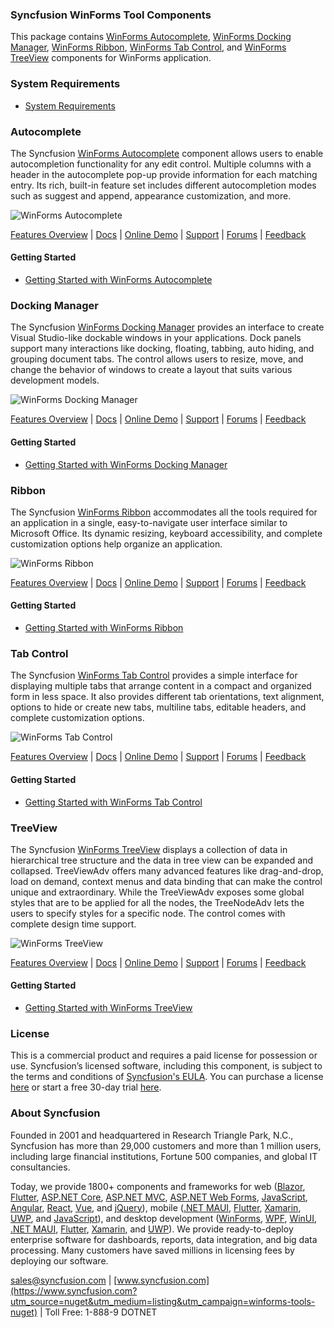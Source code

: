 ### Syncfusion WinForms Tool Components
This package contains [WinForms Autocomplete](https://www.syncfusion.com/winforms-ui-controls/autocomplete?utm_source=nuget&utm_medium=listing&utm_campaign=winforms-tools-nuget), [WinForms Docking Manager](https://www.syncfusion.com/winforms-ui-controls/docking-manager?utm_source=nuget&utm_medium=listing&utm_campaign=winforms-tools-nuget), [WinForms Ribbon](https://www.syncfusion.com/winforms-ui-controls/ribbon?utm_source=nuget&utm_medium=listing&utm_campaign=winforms-tools-nuget), [WinForms Tab Control](https://www.syncfusion.com/winforms-ui-controls/tabcontrol?utm_source=nuget&utm_medium=listing&utm_campaign=winforms-tools-nuget), and [WinForms TreeView](https://www.syncfusion.com/winforms-ui-controls/treeview?utm_source=nuget&utm_medium=listing&utm_campaign=winforms-tools-nuget) components for WinForms application.

### System Requirements

* [System Requirements](https://help.syncfusion.com/windowsforms/installation/system-requirements?utm_source=nuget&utm_medium=listing&utm_campaign=winforms-tools-nuget)

### Autocomplete

The Syncfusion [WinForms Autocomplete](https://www.syncfusion.com/winforms-ui-controls/autocomplete?utm_source=nuget&utm_medium=listing&utm_campaign=winforms-tools-nuget) component allows users to enable autocompletion functionality for any edit control. Multiple columns with a header in the autocomplete pop-up provide information for each matching entry. Its rich, built-in feature set includes different autocompletion modes such as suggest and append, appearance customization, and more.

![WinForms Autocomplete](https://cdn.syncfusion.com/nuget-readme/winforms/winforms-autocomplete.png)

[Features Overview](https://www.syncfusion.com/winforms-ui-controls/autocomplete?utm_source=nuget&utm_medium=listing&utm_campaign=winforms-tools-nuget) | [Docs](https://help.syncfusion.com/windowsforms/autocomplete/getting-started?utm_source=nuget&utm_medium=listing&utm_campaign=winforms-tools-nuget) | [Online Demo](https://github.com/syncfusion/winforms-demos?utm_source=nuget&utm_medium=listing&utm_campaign=winforms-tools-nuget) | [Support](https://support.syncfusion.com/create?utm_source=nuget&utm_medium=listing&utm_campaign=winforms-tools-nuget) | [Forums](https://www.syncfusion.com/forums/windowsforms?utm_source=nuget&utm_medium=listing&utm_campaign=winforms-tools-nuget) | [Feedback](https://www.syncfusion.com/feedback/winforms?utm_source=nuget&utm_medium=listing&utm_campaign=winforms-tools-nuget)

#### Getting Started

* [Getting Started with WinForms Autocomplete](https://help.syncfusion.com/windowsforms/autocomplete/getting-started?utm_source=nuget&utm_medium=listing&utm_campaign=winforms-tools-nuget)

### Docking Manager

The Syncfusion [WinForms Docking Manager](https://www.syncfusion.com/winforms-ui-controls/docking-manager?utm_source=nuget&utm_medium=listing&utm_campaign=winforms-tools-nuget) provides an interface to create Visual Studio-like dockable windows in your applications. Dock panels support many interactions like docking, floating, tabbing, auto hiding, and grouping document tabs. The control allows users to resize, move, and change the behavior of windows to create a layout that suits various development models.

![WinForms Docking Manager](https://cdn.syncfusion.com/nuget-readme/winforms/winforms-dockingmanager.PNG)

[Features Overview](https://www.syncfusion.com/winforms-ui-controls/docking-manager?utm_source=nuget&utm_medium=listing&utm_campaign=winforms-tools-nuget) | [Docs](https://help.syncfusion.com/windowsforms/docking-manager/getting-started?utm_source=nuget&utm_medium=listing&utm_campaign=winforms-tools-nuget) | [Online Demo](https://github.com/syncfusion/winforms-demos?utm_source=nuget&utm_medium=listing&utm_campaign=winforms-tools-nuget) | [Support](https://support.syncfusion.com/create?utm_source=nuget&utm_medium=listing&utm_campaign=winforms-tools-nuget) | [Forums](https://www.syncfusion.com/forums/windowsforms?utm_source=nuget&utm_medium=listing&utm_campaign=winforms-tools-nuget) | [Feedback](https://www.syncfusion.com/feedback/winforms?utm_source=nuget&utm_medium=listing&utm_campaign=winforms-tools-nuget)

#### Getting Started

* [Getting Started with WinForms Docking Manager](https://help.syncfusion.com/windowsforms/docking-manager/getting-started?utm_source=nuget&utm_medium=listing&utm_campaign=winforms-tools-nuget)

### Ribbon

The Syncfusion [WinForms Ribbon](https://www.syncfusion.com/winforms-ui-controls/ribbon?utm_source=nuget&utm_medium=listing&utm_campaign=winforms-tools-nuget) accommodates all the tools required for an application in a single, easy-to-navigate user interface similar to Microsoft Office. Its dynamic resizing, keyboard accessibility, and complete customization options help organize an application.

![WinForms Ribbon](https://cdn.syncfusion.com/nuget-readme/winforms/winforms-ribbon.png)

[Features Overview](https://www.syncfusion.com/winforms-ui-controls/ribbon?utm_source=nuget&utm_medium=listing&utm_campaign=winforms-tools-nuget) | [Docs](https://help.syncfusion.com/windowsforms/ribbon/getting-started?utm_source=nuget&utm_medium=listing&utm_campaign=winforms-tools-nuget) | [Online Demo](https://github.com/syncfusion/winforms-demos?utm_source=nuget&utm_medium=listing&utm_campaign=winforms-tools-nuget) | [Support](https://support.syncfusion.com/create?utm_source=nuget&utm_medium=listing&utm_campaign=winforms-tools-nuget) | [Forums](https://www.syncfusion.com/forums/windowsforms?utm_source=nuget&utm_medium=listing&utm_campaign=winforms-tools-nuget) | [Feedback](https://www.syncfusion.com/feedback/winforms?utm_source=nuget&utm_medium=listing&utm_campaign=winforms-tools-nuget)

#### Getting Started

* [Getting Started with WinForms Ribbon](https://help.syncfusion.com/windowsforms/ribbon/getting-started?utm_source=nuget&utm_medium=listing&utm_campaign=winforms-tools-nuget)

### Tab Control

The Syncfusion [WinForms Tab Control](https://www.syncfusion.com/winforms-ui-controls/tabcontrol?utm_source=nuget&utm_medium=listing&utm_campaign=winforms-tools-nuget) provides a simple interface for displaying multiple tabs that arrange content in a compact and organized form in less space. It also provides different tab orientations, text alignment, options to hide or create new tabs, multiline tabs, editable headers, and complete customization options.

![WinForms Tab Control](https://cdn.syncfusion.com/nuget-readme/winforms/winforms-tabcontrol.png)

[Features Overview](https://www.syncfusion.com/winforms-ui-controls/tabcontrol?utm_source=nuget&utm_medium=listing&utm_campaign=winforms-tools-nuget) | [Docs](https://help.syncfusion.com/windowsforms/tabcontrol/getting-started?utm_source=nuget&utm_medium=listing&utm_campaign=winforms-tools-nuget) | [Online Demo](https://github.com/syncfusion/winforms-demos?utm_source=nuget&utm_medium=listing&utm_campaign=winforms-tools-nuget) | [Support](https://support.syncfusion.com/create?utm_source=nuget&utm_medium=listing&utm_campaign=winforms-tools-nuget) | [Forums](https://www.syncfusion.com/forums/windowsforms?utm_source=nuget&utm_medium=listing&utm_campaign=winforms-tools-nuget) | [Feedback](https://www.syncfusion.com/feedback/winforms?utm_source=nuget&utm_medium=listing&utm_campaign=winforms-tools-nuget)

#### Getting Started

* [Getting Started with WinForms Tab Control](https://help.syncfusion.com/windowsforms/tabcontrol/getting-started?utm_source=nuget&utm_medium=listing&utm_campaign=winforms-tools-nuget)

### TreeView

The Syncfusion [WinForms TreeView](https://www.syncfusion.com/winforms-ui-controls/treeview?utm_source=nuget&utm_medium=listing&utm_campaign=winforms-tools-nuget) displays a collection of data in hierarchical tree structure and the data in tree view can be expanded and collapsed. TreeViewAdv offers many advanced features like drag-and-drop, load on demand, context menus and data binding that can make the control unique and extraordinary. While the TreeViewAdv exposes some global styles that are to be applied for all the nodes, the TreeNodeAdv lets the users to specify styles for a specific node. The control comes with complete design time support.

![WinForms TreeView](https://cdn.syncfusion.com/nuget-readme/winforms/winforms-treeview.png)

[Features Overview](https://www.syncfusion.com/winforms-ui-controls/treeview?utm_source=nuget&utm_medium=listing&utm_campaign=winforms-tools-nuget) | [Docs](https://help.syncfusion.com/windowsforms/treeview/getting-started?utm_source=nuget&utm_medium=listing&utm_campaign=winforms-tools-nuget) | [Online Demo](https://github.com/syncfusion/winforms-demos?utm_source=nuget&utm_medium=listing&utm_campaign=winforms-tools-nuget) | [Support](https://support.syncfusion.com/create?utm_source=nuget&utm_medium=listing&utm_campaign=winforms-tools-nuget) | [Forums](https://www.syncfusion.com/forums/windowsforms?utm_source=nuget&utm_medium=listing&utm_campaign=winforms-tools-nuget) | [Feedback](https://www.syncfusion.com/feedback/winforms?utm_source=nuget&utm_medium=listing&utm_campaign=winforms-tools-nuget)

#### Getting Started

* [Getting Started with WinForms TreeView](https://help.syncfusion.com/windowsforms/treeview/getting-started?utm_source=nuget&utm_medium=listing&utm_campaign=winforms-tools-nuget)

### License

This is a commercial product and requires a paid license for possession or use. Syncfusion’s licensed software, including this component, is subject to the terms and conditions of [Syncfusion's EULA](https://www.syncfusion.com/eula/es/?utm_source=nuget&utm_medium=listing&utm_campaign=winforms-tools-nuget). You can purchase a license [here](https://www.syncfusion.com/sales/products?utm_source=nuget&utm_medium=listing&utm_campaign=winforms-tools-nuget) or start a free 30-day trial [here](https://www.syncfusion.com/account/manage-trials/start-trials?utm_source=nuget&utm_medium=listing&utm_campaign=winforms-tools-nuget).

### About Syncfusion

Founded in 2001 and headquartered in Research Triangle Park, N.C., Syncfusion has more than 29,000 customers and more than 1 million users, including large financial institutions, Fortune 500 companies, and global IT consultancies.
 
Today, we provide 1800+ components and frameworks for web ([Blazor](https://www.syncfusion.com/blazor-components?utm_source=nuget&utm_medium=listing&utm_campaign=winforms-tools-nuget), [Flutter](https://www.syncfusion.com/flutter-widgets?utm_source=nuget&utm_medium=listing&utm_campaign=winforms-tools-nuget), [ASP.NET Core](https://www.syncfusion.com/aspnet-tools-ui-controls?utm_source=nuget&utm_medium=listing&utm_campaign=winforms-tools-nuget), [ASP.NET MVC](https://www.syncfusion.com/aspnet-mvc-ui-controls?utm_source=nuget&utm_medium=listing&utm_campaign=winforms-tools-nuget), [ASP.NET Web Forms](https://www.syncfusion.com/jquery/aspnet-webforms-ui-controls?utm_source=nuget&utm_medium=listing&utm_campaign=winforms-tools-nuget), [JavaScript](https://www.syncfusion.com/javascript-ui-controls?utm_source=nuget&utm_medium=listing&utm_campaign=winforms-tools-nuget), [Angular](https://www.syncfusion.com/angular-ui-components?utm_source=nuget&utm_medium=listing&utm_campaign=winforms-tools-nuget), [React](https://www.syncfusion.com/react-ui-components?utm_source=nuget&utm_medium=listing&utm_campaign=winforms-tools-nuget), [Vue](https://www.syncfusion.com/vue-ui-components?utm_source=nuget&utm_medium=listing&utm_campaign=winforms-tools-nuget), and [jQuery](https://www.syncfusion.com/jquery-ui-widgets?utm_source=nuget&utm_medium=listing&utm_campaign=winforms-tools-nuget)), mobile ([.NET MAUI](https://www.syncfusion.com/maui-controls?utm_source=nuget&utm_medium=listing&utm_campaign=winforms-tools-nuget), [Flutter](https://www.syncfusion.com/flutter-widgets?utm_source=nuget&utm_medium=listing&utm_campaign=winforms-tools-nuget), [Xamarin](https://www.syncfusion.com/xamarin-ui-controls?utm_source=nuget&utm_medium=listing&utm_campaign=winforms-tools-nuget), [UWP](https://www.syncfusion.com/uwp-ui-controls?utm_source=nuget&utm_medium=listing&utm_campaign=winforms-tools-nuget), and [JavaScript](https://www.syncfusion.com/javascript-ui-controls?utm_source=nuget&utm_medium=listing&utm_campaign=winforms-tools-nuget)), and desktop development ([WinForms](https://www.syncfusion.com/winforms-ui-controls?utm_source=nuget&utm_medium=listing&utm_campaign=winforms-tools-nuget), [WPF](https://www.syncfusion.com/wpf-controls?utm_source=nuget&utm_medium=listing&utm_campaign=winforms-tools-nuget), [WinUI](https://www.syncfusion.com/winui-controls?utm_source=nuget&utm_medium=listing&utm_campaign=winforms-tools-nuget), [.NET MAUI](https://www.syncfusion.com/maui-controls?utm_source=nuget&utm_medium=listing&utm_campaign=winforms-tools-nuget), [Flutter](https://www.syncfusion.com/flutter-widgets?utm_source=nuget&utm_medium=listing&utm_campaign=winforms-tools-nuget), [Xamarin](https://www.syncfusion.com/xamarin-ui-controls?utm_source=nuget&utm_medium=listing&utm_campaign=winforms-tools-nuget), and [UWP](https://www.syncfusion.com/uwp-ui-controls?utm_source=nuget&utm_medium=listing&utm_campaign=winforms-tools-nuget)). We provide ready-to-deploy enterprise software for dashboards, reports, data integration, and big data processing. Many customers have saved millions in licensing fees by deploying our software.

[sales@syncfusion.com](mailto:sales@syncfusion.com?Subject=Syncfusion%20WinForms%20Tools-%20NuGet) | [www.syncfusion.com](https://www.syncfusion.com?utm_source=nuget&utm_medium=listing&utm_campaign=winforms-tools-nuget) | Toll Free: 1-888-9 DOTNET